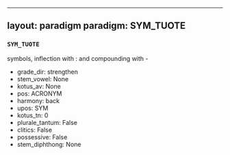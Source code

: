 
---
layout: paradigm
paradigm: SYM_TUOTE
---
### ` SYM_TUOTE `

symbols, inflection with : and compounding with -
* grade_dir: strengthen
* stem_vowel: None
* kotus_av: None
* pos: ACRONYM
* harmony: back
* upos: SYM
* kotus_tn: 0
* plurale_tantum: False
* clitics: False
* possessive: False
* stem_diphthong: None
